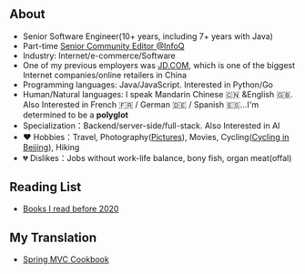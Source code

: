 # 


## About
  * Senior Software Engineer(10+ years, including 7+ years with Java)
  * Part-time [Senior Community Editor @InfoQ](https://www.infoq.cn/profile/AA1BDD107B4C41/publish/all)
  * Industry: Internet/e-commerce/Software
  * One of my previous employers was [JD.COM](https://corporate.jd.com), which is one of the biggest Internet companies/online retailers in China 
  * Programming languages: Java/JavaScript. Interested in Python/Go
  * Human/Natural languages: I speak Mandarin Chinese :cn: &English :uk:. Also Interested in French :fr: / German :de: / Spanish :es:...I'm determined to be a **polyglot**
  * Specialization：Backend/server-side/full-stack. Also Interested in AI
  * :heart: Hobbies：Travel, Photography([Pictures](https://www.bilibili.com/list/396377427?sid=3102488&desc=1&oid=286562216&bvid=BV1Qf4y1X7Be)), Movies, Cycling([Cycling in Beijing](https://www.bilibili.com/video/BV1bp4y1a7oT/)), Hiking
  *  :broken_heart: Dislikes：Jobs without work-life balance, bony fish, organ meat(offal)
   
## Reading List

  * [Books I read before 2020](/reading)

## My Translation
  * [Spring MVC Cookbook](https://item.jd.com/12164922.html)
